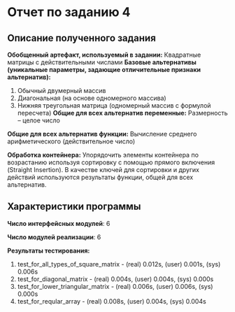 # Отчет по заданию 4

## Описание полученного задания
**Обобщенный артефакт, используемый в задании:** Квадратные матрицы с действительными числами
**Базовые альтернативы
(уникальные параметры,
задающие отличительные
признаки альтернатив):**
1. Обычный двумерный
массив
2. Диагональная (на основе
одномерного массива)
3. Нижняя треугольная
матрица (одномерный массив с формулой пересчета)
**Общие для всех альтернатив переменные:** Размерность – целое число

**Общие для всех альтернатив функции:** Вычисление среднего арифметического (действительное число)

**Обработка контейнера:** Упорядочить элементы контейнера по возрастанию используя сортировку с помощью прямого включения (Straight Insertion). В качестве ключей для сортировки и других действий используются результаты функции, общей для всех альтернатив.

## Характеристики программы
**Число интерфейсных модулей**: 6

**Число модулей реализации**: 6

**Результаты тестирования:**
1. test_for_all_types_of_square_matrix - (real) 0.012s, (user) 0.001s, (sys) 0.006s
3. test_for_diagonal_matrix - (real) 0.004s, (user) 0.004s, (sys) 0.000s
4. test_for_lower_triangular_matrix - (real) 0.006s, (user) 0.006s, (sys) 0.000s
5. test_for_reqular_array - (real) 0.008s, (user) 0.004s, (sys) 0.004s

